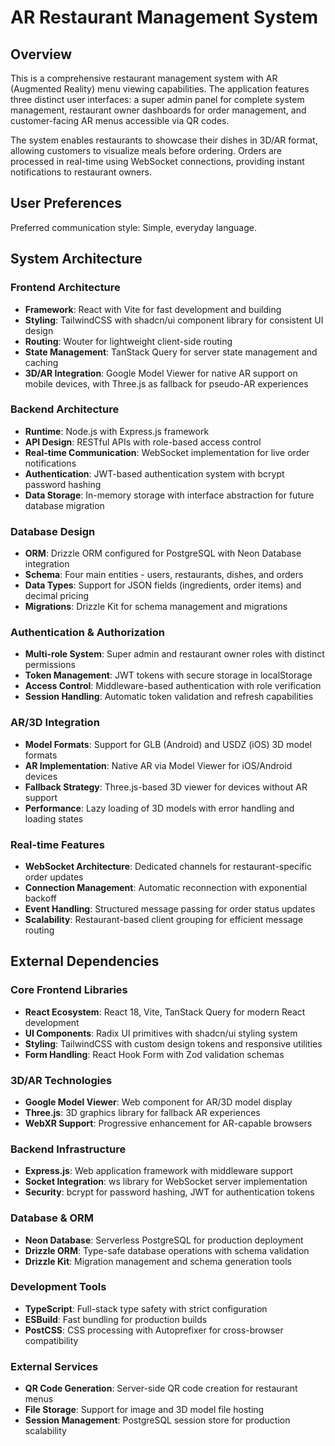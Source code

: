 # AR Restaurant Management System

## Overview

This is a comprehensive restaurant management system with AR (Augmented Reality) menu viewing capabilities. The application features three distinct user interfaces: a super admin panel for complete system management, restaurant owner dashboards for order management, and customer-facing AR menus accessible via QR codes.

The system enables restaurants to showcase their dishes in 3D/AR format, allowing customers to visualize meals before ordering. Orders are processed in real-time using WebSocket connections, providing instant notifications to restaurant owners.

## User Preferences

Preferred communication style: Simple, everyday language.

## System Architecture

### Frontend Architecture
- **Framework**: React with Vite for fast development and building
- **Styling**: TailwindCSS with shadcn/ui component library for consistent UI design
- **Routing**: Wouter for lightweight client-side routing
- **State Management**: TanStack Query for server state management and caching
- **3D/AR Integration**: Google Model Viewer for native AR support on mobile devices, with Three.js as fallback for pseudo-AR experiences

### Backend Architecture
- **Runtime**: Node.js with Express.js framework
- **API Design**: RESTful APIs with role-based access control
- **Real-time Communication**: WebSocket implementation for live order notifications
- **Authentication**: JWT-based authentication system with bcrypt password hashing
- **Data Storage**: In-memory storage with interface abstraction for future database migration

### Database Design
- **ORM**: Drizzle ORM configured for PostgreSQL with Neon Database integration
- **Schema**: Four main entities - users, restaurants, dishes, and orders
- **Data Types**: Support for JSON fields (ingredients, order items) and decimal pricing
- **Migrations**: Drizzle Kit for schema management and migrations

### Authentication & Authorization
- **Multi-role System**: Super admin and restaurant owner roles with distinct permissions
- **Token Management**: JWT tokens with secure storage in localStorage
- **Access Control**: Middleware-based authentication with role verification
- **Session Handling**: Automatic token validation and refresh capabilities

### AR/3D Integration
- **Model Formats**: Support for GLB (Android) and USDZ (iOS) 3D model formats
- **AR Implementation**: Native AR via Model Viewer for iOS/Android devices
- **Fallback Strategy**: Three.js-based 3D viewer for devices without AR support
- **Performance**: Lazy loading of 3D models with error handling and loading states

### Real-time Features
- **WebSocket Architecture**: Dedicated channels for restaurant-specific order updates
- **Connection Management**: Automatic reconnection with exponential backoff
- **Event Handling**: Structured message passing for order status updates
- **Scalability**: Restaurant-based client grouping for efficient message routing

## External Dependencies

### Core Frontend Libraries
- **React Ecosystem**: React 18, Vite, TanStack Query for modern React development
- **UI Components**: Radix UI primitives with shadcn/ui styling system
- **Styling**: TailwindCSS with custom design tokens and responsive utilities
- **Form Handling**: React Hook Form with Zod validation schemas

### 3D/AR Technologies
- **Google Model Viewer**: Web component for AR/3D model display
- **Three.js**: 3D graphics library for fallback AR experiences
- **WebXR Support**: Progressive enhancement for AR-capable browsers

### Backend Infrastructure
- **Express.js**: Web application framework with middleware support
- **Socket Integration**: ws library for WebSocket server implementation
- **Security**: bcrypt for password hashing, JWT for authentication tokens

### Database & ORM
- **Neon Database**: Serverless PostgreSQL for production deployment
- **Drizzle ORM**: Type-safe database operations with schema validation
- **Drizzle Kit**: Migration management and schema generation tools

### Development Tools
- **TypeScript**: Full-stack type safety with strict configuration
- **ESBuild**: Fast bundling for production builds
- **PostCSS**: CSS processing with Autoprefixer for cross-browser compatibility

### External Services
- **QR Code Generation**: Server-side QR code creation for restaurant menus
- **File Storage**: Support for image and 3D model file hosting
- **Session Management**: PostgreSQL session store for production scalability